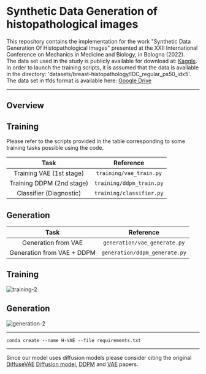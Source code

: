 # Synthetic Data Generation of histopathological images
This repository contains the implementation for the work "Synthetic Data Generation Of Histopathological Images" presented at the XXII International Conference on Mechanics in Medicine and Biology, in Bologna (2022).<br />
The data set used in the study is publicly available for download at: [Kaggle](https://www.kaggle.com/datasets/paultimothymooney/breast-histopathology-images). In order to launch the training scripts, it is assumed that the data is available in the directory: 'datasets/breast-histopathology/IDC_regular_ps50_idx5'.<br />
The data set in tfds format is available here: [Google Drive](https://drive.google.com/drive/folders/1UHCs9GCNUZzjSxcdjXc3gp-QpniFfVGd?usp=sharing)

---
## Overview
## Training
Please refer to the scripts provided in the table corresponding to some training tasks possible using the code.

|          **Task**          	|      **Reference**      	|
|:--------------------------:	|:-----------------------:	|
| Training VAE (1st stage)  	|  `training/vae_train.py`  |
| Training DDPM (2nd stage) 	|  `training/ddpm_train.py`	|
| Classifier (Diagnostic)     |  `training/classifier.py` |

## Generation

|          **Task**          	|      **Reference**      	     |
|:--------------------------:	|:-----------------------------: |
| Generation from VAE  	      |  `generation/vae_generate.py`  |
| Generation from VAE + DDPM 	|  `generation/ddpm_generate.py` |


## Training
![training-2](https://user-images.githubusercontent.com/99331278/191777709-52d8a58b-bd35-449e-9ecf-298589e366a1.png)

## Generation

![generation-2](https://user-images.githubusercontent.com/99331278/191778151-e4c97754-56a7-46f4-b908-44ca882a63ae.png)

---

`conda create --name H-VAE --file requirements.txt` 

---

Since our model uses diffusion models please consider citing the original [DiffuseVAE](https://arxiv.org/abs/2201.00308) [Diffusion model](https://arxiv.org/abs/1503.03585), [DDPM](https://arxiv.org/abs/2006.11239) and [VAE](https://arxiv.org/abs/1312.6114) papers.
